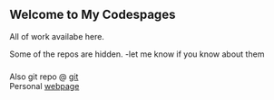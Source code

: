 ## Welcome to My Codespages


All of work availabe here. 

Some of the repos are hidden. -let me know if you know about them  

###

Also git repo @ [git](https://github.com/embuldeniya/) <br>
Personal [webpage](https://cstechie.me/)

